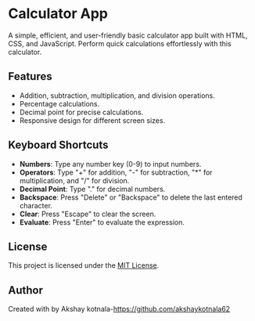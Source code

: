 # Calculator App

A simple, efficient, and user-friendly basic calculator app built with HTML, CSS, and JavaScript. Perform quick calculations effortlessly with this calculator.

## Features

- Addition, subtraction, multiplication, and division operations.
- Percentage calculations.
- Decimal point for precise calculations.
- Responsive design for different screen sizes.

## Keyboard Shortcuts

- **Numbers**: Type any number key (0-9) to input numbers.
- **Operators**: Type "+" for addition, "-" for subtraction, "\*" for multiplication, and "/" for division.
- **Decimal Point**: Type "." for decimal numbers.
- **Backspace**: Press "Delete" or "Backspace" to delete the last entered character.
- **Clear**: Press "Escape" to clear the screen.
- **Evaluate**: Press "Enter" to evaluate the expression.

## License

This project is licensed under the [MIT License](LICENSE).



## Author

Created with  by Akshay kotnala-https://github.com/akshaykotnala62


